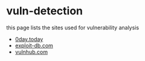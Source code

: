 # vuln-detection

this page lists the sites used for vulnerability analysis

* [0day.today](0day.today)
* [exploit-db.com](exploit-db.com)
* [vulnhub.com](vulnhub.com)
  
